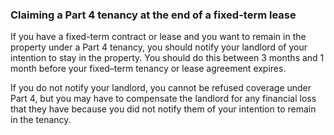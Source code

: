 ###  Claiming a Part 4 tenancy at the end of a fixed-term lease

If you have a fixed-term contract or lease and you want to remain in the
property under a Part 4 tenancy, you should notify your landlord of your
intention to stay in the property. You should do this between 3 months and 1
month before your fixed–term tenancy or lease agreement expires.

If you do not notify your landlord, you cannot be refused coverage under Part
4, but you may have to compensate the landlord for any financial loss that
they have because you did not notify them of your intention to remain in the
tenancy.
